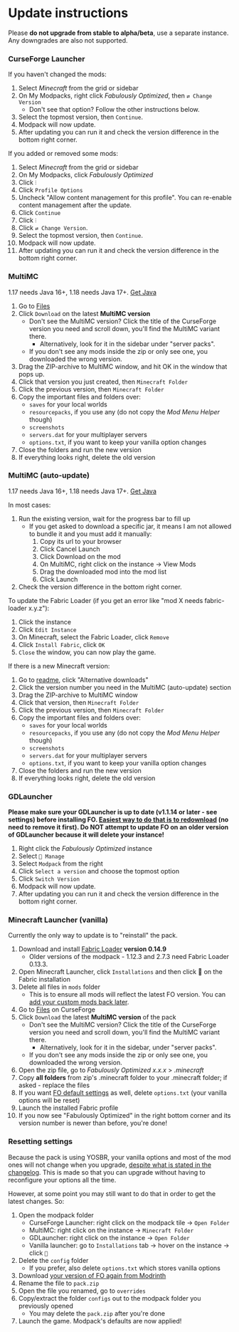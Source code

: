 # Update instructions

Please __do not upgrade from stable to alpha/beta__, use a separate instance. Any downgrades are also not supported.

### CurseForge Launcher

If you haven't changed the mods:

1. Select _Minecraft_ from the grid or sidebar
2. On My Modpacks, right click _Fabulously Optimized_, then `⇄ Change Version`
   * Don't see that option? Follow the other instructions below.
3. Select the topmost version, then `Continue`.
4. Modpack will now update.
5. After updating you can run it and check the version difference in the bottom right corner.

If you added or removed some mods:

1. Select _Minecraft_ from the grid or sidebar
2. On My Modpacks, click _Fabulously Optimized_
3. Click `⫶`
4. Click `Profile Options`
5. Uncheck "Allow content management for this profile". You can re-enable content management after the update.
6. Click `Continue`
7. Click `⫶`
8. Click `⇄ Change Version`.
9. Select the topmost version, then `Continue`.
10. Modpack will now update.
11. After updating you can run it and check the version difference in the bottom right corner.

### MultiMC

1.17 needs Java 16+, 1.18 needs Java 17+. [Get Java](https://www.oracle.com/java/technologies/downloads/)

1. Go to [Files](https://www.curseforge.com/minecraft/modpacks/fabulously-optimized/files)
2. Click `Download` on the latest **MultiMC version**
   * Don't see the MultiMC version? Click the title of the CurseForge version you need and scroll down, you'll find the MultiMC variant there.
     * Alternatively, look for it in the sidebar under "server packs".
   * If you don't see any mods inside the zip or only see one, you downloaded the wrong version.
3. Drag the ZIP-archive to MultiMC window, and hit OK in the window that pops up.
4. Click that version you just created, then `Minecraft Folder`
5. Click the previous version, then `Minecraft Folder`
6. Copy the important files and folders over:
   * `saves` for your local worlds
   * `resourcepacks`, if you use any (do not copy the _Mod Menu Helper_ though)
   * `screenshots`
   * `servers.dat` for your multiplayer servers
   * `options.txt`, if you want to keep your vanilla option changes
7. Close the folders and run the new version
8. If everything looks right, delete the old version

### MultiMC (auto-update)

1.17 needs Java 16+, 1.18 needs Java 17+. [Get Java](https://www.oracle.com/java/technologies/downloads/)

In most cases:

1. Run the existing version, wait for the progress bar to fill up
   * If you get asked to download a specific jar, it means I am not allowed to bundle it and you must add it manually:
      1. Copy its url to your browser
      2. Click Cancel Launch
      3. Click Download on the mod
      4. On MultiMC, right click on the instance -> View Mods
      5. Drag the downloaded mod into the mod list
      6. Click Launch
2. Check the version difference in the bottom right corner.

To update the Fabric Loader (if you get an error like "mod X needs fabric-loader x.y.z"):

1. Click the instance
2. Click `Edit Instance`
3. On Minecraft, select the Fabric Loader, click `Remove`
4. Click `Install Fabric`, click `OK`
5. `Close` the window, you can now play the game.

If there is a new Minecraft version:

1. Go to [readme](https://github.com/Fabulously-Optimized/fabulously-optimized#downloads), click "Alternative downloads"
2. Click the version number you need in the MultiMC (auto-update) section
3. Drag the ZIP-archive to MultiMC window
4. Click that version, then `Minecraft Folder`
5. Click the previous version, then `Minecraft Folder`
6. Copy the important files and folders over:
   * `saves` for your local worlds
   * `resourcepacks`, if you use any (do not copy the _Mod Menu Helper_ though)
   * `screenshots`
   * `servers.dat` for your multiplayer servers
   * `options.txt`, if you want to keep your vanilla option changes
7. Close the folders and run the new version
8. If everything looks right, delete the old version

### GDLauncher

**Please make sure your GDLauncher is up to date (v1.1.14 or later - see settings) before installing FO. [Easiest way to do that is to redownload](https://gdevs.io/#downloadContainer) (no need to remove it first). Do NOT attempt to update FO on an older version of GDLauncher because it will delete your instance!**

1. Right click the _Fabulously Optimized_ instance
2. Select `🔧 Manage`
3. Select `Modpack` from the right
4. Click `Select a version` and choose the topmost option
5. Click `Switch Version`
6. Modpack will now update.
7. After updating you can run it and check the version difference in the bottom right corner.

### Minecraft Launcher (vanilla)

Currently the only way to update is to "reinstall" the pack.

1. Download and install [Fabric Loader](https://fabricmc.net/use/) **version 0.14.9**
   * Older versions of the modpack - 1.12.3 and 2.7.3 need Fabric Loader 0.13.3.
2. Open Minecraft Launcher, click `Installations` and then click 📂 on the Fabric installation
3. Delete all files in `mods` folder
   * This is to ensure all mods will reflect the latest FO version. You can [add your custom mods back later](adding-more-mods.md).
4. Go to [Files](https://www.curseforge.com/minecraft/modpacks/fabulously-optimized/files) on CurseForge
5. Click `Download` the latest **MultiMC version** of the pack
   * Don't see the MultiMC version? Click the title of the CurseForge version you need and scroll down, you'll find the MultiMC variant there.
      * Alternatively, look for it in the sidebar, under "server packs".
   * If you don't see any mods inside the zip or only see one, you downloaded the wrong version.
6. Open the zip file, go to _Fabulously Optimized x.x.x_ > _.minecraft_
7. Copy **all folders** from zip's .minecraft folder to your .minecraft folder; if asked - replace the files
8. If you want [FO default settings](changed-options.md) as well, delete `options.txt` (your vanilla options will be reset)
9. Launch the installed Fabric profile
10. If you now see "Fabulously Optimized" in the right bottom corner and its version number is newer than before, you're done!

### Resetting settings

Because the pack is using YOSBR, your vanilla options and most of the mod ones will not change when you upgrade, [despite what is stated in the changelog](https://github.com/Fabulously-Optimized/fabulously-optimized/blob/main/CHANGELOG.md). This is made so that you can upgrade without having to reconfigure your options all the time. 

However, at some point you may still want to do that in order to get the latest changes. So:

1. Open the modpack folder
   * CurseForge Launcher: right click on the modpack tile -> `Open Folder`
   * MultiMC: right click on the instance -> `Minecraft Folder`
   * GDLauncher: right click on the instance -> `Open Folder`
   * Vanilla launcher: go to `Installations` tab -> hover on the instance -> click `📁`
2. Delete the `config` folder
   * If you prefer, also delete `options.txt` which stores vanilla options
3. Download [your version of FO again from Modrinth](https://modrinth.com/modpack/fabulously-optimized/versions)
4. Rename the file to `pack.zip`
5. Open the file you renamed, go to `overrides`
6. Copy/extract the folder `configs` out to the modpack folder you previously opened
   * You may delete the `pack.zip` after you're done
7. Launch the game. Modpack's defaults are now applied!
